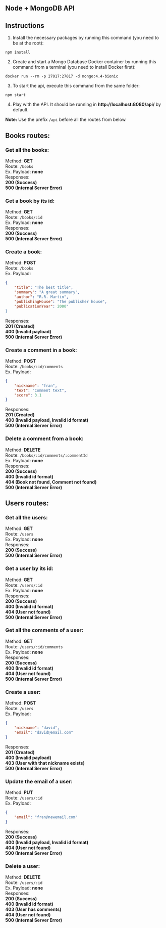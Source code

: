 ## Node + MongoDB API

## Instructions

1. Install the necessary packages by running this command (you need to be at the root):

```shell
npm install
```

2. Create and start a Mongo Database Docker container by running this command from a terminal (you need to install Docker first):

```shell
docker run --rm -p 27017:27017 -d mongo:4.4-bionic
```

3. To start the api, execute this command from the same folder:

```shell
npm start
```

4. Play with the API. It should be running in **http://localhost:8080/api/** by default.

**Note:** Use the prefix `/api` before all the routes from below.

## Books routes:

### Get all the books:
Method: **GET** <br>
Route: `/books` <br>
Ex. Payload: **none** <br>
Responses: <br>
**200 (Success)** <br>
**500 (Internal Server Error)** <br>

### Get a book by its id:
Method: **GET** <br>
Route: `/books/:id` <br>
Ex. Payload: **none** <br>
Responses: <br>
**200 (Success)** <br>
**500 (Internal Server Error)** <br>

### Create a book:
Method: **POST** <br>
Route: `/books` <br>
Ex. Payload: <br>

```json
{
    "title": "The best title", 
    "summary": "A great summary", 
    "author": "R.R. Martin", 
	"publishingHouse": "The publisher house", 
	"publicationYear": 2000"
}
```

Responses: <br>
**201 (Created)** <br>
**400 (Invalid payload)** <br>
**500 (Internal Server Error)** <br>

### Create a comment in a book:
Method: **POST** <br>
Route: `/books/:id/comments` <br>
Ex. Payload: <br>

```json
{
	"nickname": "fran",
	"text": "Comment text",
	"score": 3.1
}
```

Responses: <br>
**201 (Created)** <br>
**400 (Invalid payload, Invalid id format)** <br>
**500 (Internal Server Error)** <br>

### Delete a comment from a book:
Method: **DELETE** <br>
Route: `/books/:id/comments/:commentId` <br>
Ex. Payload: **none** <br>
Responses: <br>
**200 (Success)** <br>
**400 (Invalid id format)** <br>
**404 (Book not found, Comment not found)** <br>
**500 (Internal Server Error)** <br>

## Users routes:

### Get all the users:
Method: **GET** <br>
Route: `/users` <br>
Ex. Payload: **none** <br>
Responses: <br>
**200 (Success)** <br>
**500 (Internal Server Error)** <br>

### Get a user by its id:
Method: **GET** <br>
Route: `/users/:id` <br>
Ex. Payload: **none** <br>
Responses: <br>
**200 (Success)** <br>
**400 (Invalid id format)** <br>
**404 (User not found)** <br>
**500 (Internal Server Error)** <br>

### Get all the comments of a user:
Method: **GET** <br>
Route: `/users/:id/comments` <br>
Ex. Payload: **none** <br>
Responses: <br>
**200 (Success)** <br>
**400 (Invalid id format)** <br>
**404 (User not found)** <br>
**500 (Internal Server Error)** <br>

### Create a user:
Method: **POST** <br>
Route: `/users` <br>
Ex. Payload: <br>

```json
{
	"nickname": "david",
	"email": "david@email.com"
}
```

Responses: <br>
**201 (Created)** <br>
**400 (Invalid payload)** <br>
**403 (User with that nickname exists)** <br>
**500 (Internal Server Error)** <br>

### Update the email of a user:
Method: **PUT** <br>
Route: `/users/:id` <br>
Ex. Payload:  <br>

```json
{
	"email": "fran@newemail.com"
}
```

Responses: <br>
**200 (Success)** <br>
**400 (Invalid payload, Invalid id format)** <br>
**404 (User not found)** <br>
**500 (Internal Server Error)** <br>

### Delete a user:
Method: **DELETE** <br>
Route: `/users/:id` <br>
Ex. Payload: **none** <br>
Responses: <br>
**200 (Success)** <br>
**400 (Invalid id format)** <br>
**403 (User has comments)** <br>
**404 (User not found)** <br>
**500 (Internal Server Error)** <br>
